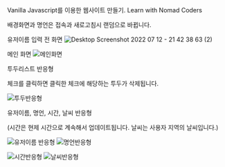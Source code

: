 Vanilla Javascript를 이용한 웹사이트 만들기.
Learn with Nomad Coders


배경화면과 명언은 접속과 새로고침시 랜덤으로 바뀝니다.


유저이름 입력 전 화면
![Desktop Screenshot 2022 07 12 - 21 42 38 63 (2)](https://user-images.githubusercontent.com/104089770/178492469-7eea1498-0e3e-4d2a-a0a1-9195f81af401.png)


메인 화면
![메인화면](https://user-images.githubusercontent.com/104089770/178491596-2a406e30-a1ed-4660-a78d-2bcff430b4fc.png)

투두리스트 반응형

체크를 클릭하면 클릭한 체크에 해당하는 투두가 삭제됩니다.

![투두반응형](https://user-images.githubusercontent.com/104089770/178491681-b0730f11-27d7-4737-bf22-e87abb9307fb.png)

유저이름, 명언, 시간, 날씨 반응형

(시간은 현제 시간으로 계속해서 업데이트됩니다. 날씨는 사용자 지역의 날씨입니다.)

![유저이름 반응형](https://user-images.githubusercontent.com/104089770/178491913-46e8471c-d232-4967-a593-892359bdb4b2.png)
![명언반응형](https://user-images.githubusercontent.com/104089770/178491946-e28149ed-d557-4e3f-8986-a9a70c802d6c.png)

![시간반응형](https://user-images.githubusercontent.com/104089770/178491956-bc850070-1962-4745-bd68-1ddb7629376a.png)
![날씨반응형](https://user-images.githubusercontent.com/104089770/178491968-d443ac67-a0bf-4b44-8a5f-80a74a9de3e2.png)

